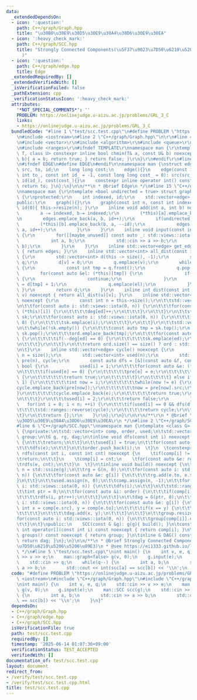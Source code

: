```yaml
---
data:
  _extendedDependsOn:
  - icon: ':question:'
    path: C++/graph/Graph.hpp
    title: "\u30B0\u30E9\u30D5\u30E9\u30A4\u30D6\u30E9\u30EA"
  - icon: ':heavy_check_mark:'
    path: C++/graph/SCC.hpp
    title: "Strongly Connected Components(\u5F37\u9023\u7D50\u6210\u5206\u5206\u89E3\
      )"
  - icon: ':question:'
    path: C++/graph/edge.hpp
    title: Edge
  _extendedRequiredBy: []
  _extendedVerifiedWith: []
  _isVerificationFailed: false
  _pathExtension: cpp
  _verificationStatusIcon: ':heavy_check_mark:'
  attributes:
    '*NOT_SPECIAL_COMMENTS*': ''
    PROBLEM: https://onlinejudge.u-aizu.ac.jp/problems/GRL_3_C
    links:
    - https://onlinejudge.u-aizu.ac.jp/problems/GRL_3_C
  bundledCode: "#line 1 \"test/scc.test.cpp\"\n#define PROBLEM \"https://onlinejudge.u-aizu.ac.jp/problems/GRL_3_C\"\
    \n#include <iostream>\n#line 2 \"C++/graph/Graph.hpp\"\n\r\n#line 4 \"C++/graph/Graph.hpp\"\
    \n#include <vector>\r\n#include <algorithm>\r\n#include <queue>\r\n#include <stack>\r\
    \n#include <ranges>\r\n#ifndef TEMPLATE\r\nnamespace man {\r\ntemplate <class\
    \ T, class U> constexpr inline bool chmin(T& a, const U& b) noexcept { if(a >\
    \ b){ a = b; return true; } return false; }\r\n}\r\n#endif\r\n#line 2 \"C++/graph/edge.hpp\"\
    \n#ifndef EDGE\n#define EDGE\n#endif\n\nnamespace man {\nstruct edge {\n    int\
    \ src, to, id;\n    long long cost;\n    edge(){}\n    edge(const int src_, const\
    \ int to_, const int id_ = -1, const long long cost_ = 0): src(src_), to(to_),\
    \ id(id_), cost(cost_){}\n    constexpr inline operator int() const noexcept {\
    \ return to; }\n};\n}\n\n/**\n * @brief Edge\n */\n#line 15 \"C++/graph/Graph.hpp\"\
    \nnamespace man {\r\ntemplate <bool undirected = true> struct graph: std::vector<std::vector<edge>>\
    \ {\r\nprotected:\r\n    int indexed, id;\r\n    std::vector<edge> edges;\r\n\
    public:\r\n    graph(){}\r\n    graph(const int n, const int indexed_ = 1): indexed(indexed_),\
    \ id(0){ this->resize(n); }\r\n    inline void add(int a, int b) noexcept {\r\n\
    \        a -= indexed, b-= indexed;\r\n        (*this)[a].emplace_back(a, b, id);\r\
    \n        edges.emplace_back(a, b, id++);\r\n        if(undirected) {\r\n    \
    \        (*this)[b].emplace_back(b, a, --id);\r\n            edges.emplace_back(b,\
    \ a, id++);\r\n        }\r\n    }\r\n    inline void input(const int m) noexcept\
    \ {\r\n        for([[maybe_unused]] const auto _: std::views::iota(0, m)) {\r\n\
    \            int a, b;\r\n            std::cin >> a >> b;\r\n            add(a,\
    \ b);\r\n        }\r\n    }\r\n    inline std::vector<edge> get_edge() const noexcept\
    \ { return edges; }\r\n    inline std::vector<int> all_dist(const int v) noexcept\
    \ {\r\n        std::vector<int> d(this -> size(), -1);\r\n        std::queue<int>\
    \ q;\r\n        d[v] = 0;\r\n        q.emplace(v);\r\n        while(!q.empty())\
    \ {\r\n            const int tmp = q.front();\r\n            q.pop();\r\n    \
    \        for(const auto &el: (*this)[tmp]) {\r\n                if(d[el] != -1)\
    \ {\r\n                    continue;\r\n                }\r\n                d[el]\
    \ = d[tmp] + 1;\r\n                q.emplace(el);\r\n            }\r\n       \
    \ }\r\n        return d;\r\n    }\r\n    inline int dist(const int u, const int\
    \ v) noexcept { return all_dist(u)[v]; }\r\n    inline std::vector<int> t_sort()\
    \ noexcept {\r\n        const int n = this->size();\r\n\t\tstd::vector<int> deg(n);\r\
    \n\t\tfor(const auto i: std::views::iota(0, n)) {\r\n\t\t\tfor(const auto ed:\
    \ (*this)[i]) {\r\n\t\t\t\tdeg[ed]++;\r\n\t\t\t}\r\n\t\t}\r\n\t\tstd::stack<int>\
    \ sk;\r\n\t\tfor(const auto i: std::views::iota(0, n)) {\r\n\t\t\tif(deg[i] ==\
    \ 0) {\r\n\t\t\t\tsk.emplace(i);\r\n\t\t\t}\r\n\t\t}\r\n\t\tstd::vector<int> ord;\r\
    \n\t\twhile(!sk.empty()) {\r\n\t\t\tconst auto tmp = sk.top();\r\n           \
    \ sk.pop();\r\n\t\t\tord.emplace_back(tmp);\r\n\t\t\tfor(const auto ed: (*this)[tmp])\
    \ {\r\n\t\t\t\tif(--deg[ed] == 0) {\r\n\t\t\t\t\tsk.emplace(ed);\r\n\t\t\t\t}\r\
    \n\t\t\t}\r\n\t\t}\r\n\t\treturn ord.size() == size() ? ord : std::vector<int>{};\r\
    \n\t}\r\n    inline std::vector<edge> cycle() noexcept {\r\n        const int\
    \ n = size();\r\n        std::vector<int> used(n);\r\n        std::vector<edge>\
    \ pre(n), cycle;\r\n        const auto dfs = [&](const auto &f, const int i) ->\
    \ bool {\r\n            used[i] = 1;\r\n\t\t\tfor(const auto &e: (*this)[i]) {\r\
    \n\t\t\t\tif(used[e] == 0) {\r\n\t\t\t\t\tpre[e] = e;\r\n\t\t\t\t\tif(f(f, e))\
    \ {\r\n\t\t\t\t\t\treturn true;\r\n\t\t\t\t\t}\r\n\t\t\t\t} else if(used[e] ==\
    \ 1) {\r\n\t\t\t\t\tint now = i;\r\n\t\t\t\t\twhile(now != e) {\r\n\t\t\t\t\t\t\
    cycle.emplace_back(pre[now]);\r\n\t\t\t\t\t\tnow = pre[now].src;\r\n\t\t\t\t\t\
    }\r\n\t\t\t\t\tcycle.emplace_back(e);\r\n\t\t\t\t\treturn true;\r\n\t\t\t\t}\r\
    \n\t\t\t}\r\n\t\t\tused[i] = 2;\r\n\t\t\treturn false;\r\n        };\r\n     \
    \   for(int i = 0; i < n; ++i) {\r\n\t\t\tif(used[i] == 0 && dfs(dfs, i)) {\r\n\
    \t\t\t\tstd::ranges::reverse(cycle);\r\n\t\t\t\treturn cycle;\r\n\t\t\t}\r\n\t\
    \t}\r\n\t\treturn {};\r\n    }\r\n};\r\n}\r\n\r\n/**\r\n * @brief \u30B0\u30E9\
    \u30D5\u30E9\u30A4\u30D6\u30E9\u30EA\r\n */\n#line 2 \"C++/graph/SCC.hpp\"\n\n\
    #line 6 \"C++/graph/SCC.hpp\"\nnamespace man {\ntemplate <class G> struct SCC\
    \ {\nprivate:\n\tstd::vector<int> comp, order, used;\n\tstd::vector<std::vector<int>>\
    \ group;\n\tG g, rg, dag;\n\tinline void dfs(const int i) noexcept {\n\t\tif(used[i])\
    \ {\n\t\t\treturn;\n\t\t}\n\t\tused[i] = true;\n\t\tfor(const auto &e: g[i]) {\n\
    \t\t\tdfs(e);\n\t\t}\n\t\torder.push_back(i);\n  \t}\n  \tconstexpr inline void\
    \ rdfs(const int i, const int cnt) noexcept {\n    \tif(comp[i] != -1) {\n\t\t\
    \treturn;\n\t\t}\n    \tcomp[i] = cnt;\n    \tfor(const auto &e: rg[i]) {\n\t\t\
    \trdfs(e, cnt);\n\t\t}\n  \t}\n\tinline void build() noexcept {\n\t\tconst int\
    \ n = std::ssize(g);\n\t\trg = G(n, 0);\n\t\tfor(const auto i: std::views::iota(0,\
    \ n)) {\n\t\t\tfor(const auto &e: g[i]) {\n\t\t\t\trg.add(e.to, e.src);\n\t\t\t\
    }\n\t\t}\n\t\tused.assign(n, 0);\n\t\tcomp.assign(n, -1);\n\t\tfor(const auto\
    \ i: std::views::iota(0, n)) {\n\t\t\tdfs(i);\n\t\t}\n\t\tstd::ranges::reverse(order);\n\
    \t\tint ptr = 0;\n\t\tfor(const auto &i: order) {\n\t\t\tif(comp[i] == -1) {\n\
    \t\t\t\trdfs(i, ptr++);\n\t\t\t}\n\t\t}\n\t\tdag = G(ptr, 0);\n\t\tfor(const auto\
    \ i: std::views::iota(0, n)) {\n\t\t\tfor(const auto &e: g[i]) {\n\t\t\t\tconst\
    \ int x = comp[e.src], y = comp[e.to];\n\t\t\t\tif(x == y) {\n\t\t\t\t\tcontinue;\n\
    \t\t\t\t}\n\t\t\t\tdag.add(x, y);\n\t\t\t}\n\t\t}\n\t\tgroup.resize(ptr);\n\t\t\
    for(const auto i: std::views::iota(0, n)) {\n\t\t\tgroup[comp[i]].emplace_back(i);\n\
    \t\t}\n\t}\npublic:\n    SCC(const G &g): g(g){ build(); }\n\tconstexpr inline\
    \ int operator[](const int i) const noexcept { return comp[i]; }\n\tinline std::vector<std::vector<int>>\
    \ groups() const noexcept { return group; }\n\tinline G DAG() const noexcept {\
    \ return dag; }\n};\n}\n\n/**\n * @brief Strongly Connected Components(\u5F37\u9023\
    \u7D50\u6210\u5206\u5206\u89E3)\n * @see https://ei1333.github.io/library/graph/connected-components/strongly-connected-components.hpp\n\
    \ */\n#line 5 \"test/scc.test.cpp\"\nint main() {\n    int v, e, q;\n    std::cin\
    \ >> v >> e;\n    man::graph<false> g(v, 0);\n    g.input(e);\n    man::SCC scc(g);\n\
    \    std::cin >> q;\n    while(q--) {\n        int a, b;\n        std::cin >>\
    \ a >> b;\n        std::cout << int(scc[a] == scc[b]) << '\\n';\n    }\n}\n"
  code: "#define PROBLEM \"https://onlinejudge.u-aizu.ac.jp/problems/GRL_3_C\"\n#include\
    \ <iostream>\n#include \"C++/graph/Graph.hpp\"\n#include \"C++/graph/SCC.hpp\"\
    \nint main() {\n    int v, e, q;\n    std::cin >> v >> e;\n    man::graph<false>\
    \ g(v, 0);\n    g.input(e);\n    man::SCC scc(g);\n    std::cin >> q;\n    while(q--)\
    \ {\n        int a, b;\n        std::cin >> a >> b;\n        std::cout << int(scc[a]\
    \ == scc[b]) << '\\n';\n    }\n}"
  dependsOn:
  - C++/graph/Graph.hpp
  - C++/graph/edge.hpp
  - C++/graph/SCC.hpp
  isVerificationFile: true
  path: test/scc.test.cpp
  requiredBy: []
  timestamp: '2025-06-14 01:07:36+09:00'
  verificationStatus: TEST_ACCEPTED
  verifiedWith: []
documentation_of: test/scc.test.cpp
layout: document
redirect_from:
- /verify/test/scc.test.cpp
- /verify/test/scc.test.cpp.html
title: test/scc.test.cpp
---
```

